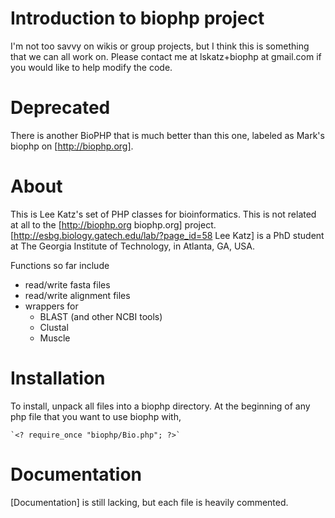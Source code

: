 Introduction to biophp project
==============================
I'm not too savvy on wikis or group projects, but I think this is something that we can all work on.  Please contact me at lskatz+biophp at gmail.com if you would like to help modify the code.

Deprecated
========
There is another BioPHP that is much better than this one, labeled as Mark's biophp on [http://biophp.org].

About
=====
This is Lee Katz's set of PHP classes for bioinformatics. This is not related at all to the [http://biophp.org biophp.org] project. [http://esbg.biology.gatech.edu/lab/?page_id=58 Lee Katz] is a PhD student at The Georgia Institute of Technology, in Atlanta, GA, USA.

Functions so far include

* read/write fasta files
* read/write alignment files
* wrappers for
  * BLAST (and other NCBI tools)
  * Clustal
  * Muscle 

Installation
==============
To install, unpack all files into a biophp directory. At the beginning of any php file that you want to use biophp with,

    `<? require_once "biophp/Bio.php"; ?>`

Documentation
=============
[Documentation] is still lacking, but each file is heavily commented.
